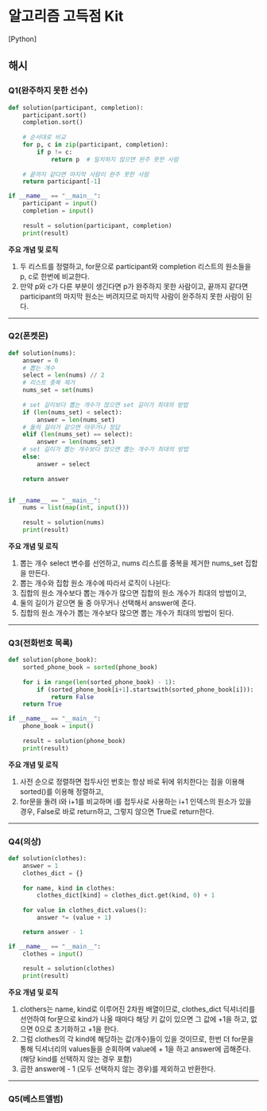 # 알고리즘 고득점 Kit

[Python] 

## 해시

### Q1(완주하지 못한 선수)
```Python
def solution(participant, completion):
    participant.sort()
    completion.sort()
    
    # 순서대로 비교
    for p, c in zip(participant, completion):
        if p != c:
            return p  # 일치하지 않으면 완주 못한 사람
    
    # 끝까지 같다면 마지막 사람이 완주 못한 사람
    return participant[-1]

if __name__ == "__main__":
    participant = input()
    completion = input()
    
    result = solution(participant, completion)
    print(result)
```
**주요 개념 및 로직**
1. 두 리스트를 정렬하고, for문으로 participant와 completion 리스트의 원소들을 p, c로 한번에 비교한다.
2. 만약 p와 c가 다른 부분이 생긴다면 p가 완주하지 못한 사람이고, 끝까지 같다면 participant의 마지막 원소는 버려지므로 마지막 사람이 완주하지 못한 사람이 된다.

***

### Q2(폰켓몬)
```Python
def solution(nums):
    answer = 0
    # 뽑는 개수
    select = len(nums) // 2
    # 리스트 중복 제거
    nums_set = set(nums)
    
    # set 길이보다 뽑는 개수가 많으면 set 길이가 최대의 방법
    if (len(nums_set) < select):
        answer = len(nums_set)
    # 둘의 길이가 같으면 아무거나 정답
    elif (len(nums_set) == select):
        answer = len(nums_set)
    # set 길이가 뽑는 개수보다 많으면 뽑는 개수가 최대의 방법
    else:
        answer = select
    
    return answer


if __name__ == "__main__":
    nums = list(map(int, input()))
    
    result = solution(nums)
    print(result)
```
**주요 개념 및 로직**
1. 뽑는 개수 select 변수를 선언하고, nums 리스트를 중복을 제거한 nums_set 집합을 만든다.
2. 뽑는 개수와 집합 원소 개수에 따라서 로직이 나뉜다:
3. 집합의 원소 개수보다 뽑는 개수가 많으면 집합의 원소 개수가 최대의 방법이고,
4. 둘의 길이가 같으면 둘 중 아무거나 선택해서 answer에 준다.
5. 집합의 원소 개수가 뽑는 개수보다 많으면 뽑는 개수가 최대의 방법이 된다.

***

### Q3(전화번호 목록)
```Python
def solution(phone_book):
    sorted_phone_book = sorted(phone_book)
    
    for i in range(len(sorted_phone_book) - 1):
        if (sorted_phone_book[i+1].startswith(sorted_phone_book[i])):
            return False
    return True

if __name__ == "__main__":
    phone_book = input()
    
    result = solution(phone_book)
    print(result)
```
**주요 개념 및 로직**
1. 사전 순으로 정렬하면 접두사인 번호는 항상 바로 뒤에 위치한다는 점을 이용해 sorted()를 이용해 정렬하고,
2. for문을 돌려 i와 i+1를 비교하며 i를 접두사로 사용하는 i+1 인덱스의 원소가 있을 경우, False로 바로 return하고, 그렇지 않으면 True로 return한다.

***

### Q4(의상)
```Python
def solution(clothes):
    answer = 1
    clothes_dict = {}
    
    for name, kind in clothes:
        clothes_dict[kind] = clothes_dict.get(kind, 0) + 1
        
    for value in clothes_dict.values():
        answer *= (value + 1)

    return answer - 1

if __name__ == "__main__":
    clothes = input()
    
    result = solution(clothes)
    print(result)
```
**주요 개념 및 로직**
1. clothers는 name, kind로 이루어진 2차원 배열이므로, clothes_dict 딕셔너리를 선언하여 for문으로 kind가 나올 때마다 해당 키 값이 있으면 그 값에 +1을 하고, 없으면 0으로 초기화하고 +1을 한다.
2. 그럼 clothes의 각 kind에 해당하는 값(개수)들이 있을 것이므로, 한번 더 for문을 통해 딕셔너리의 values들을 순회하며 value에 + 1을 하고 answer에 곱해준다.(해당 kind를 선택하지 않는 경우 포함)
3. 곱한 answer에 - 1 (모두 선택하지 않는 경우)를 제외하고 반환한다.

***

### Q5(베스트앨범)
```Python

